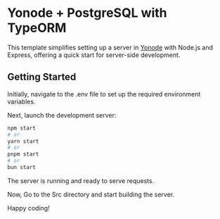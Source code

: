 # Yonode + PostgreSQL with TypeORM

This template simplifies setting up a server in [Yonode](https://yonode.org) with Node.js and Express, offering a quick start for server-side development.

## Getting Started

Initially, navigate to the .env file to set up the required environment variables.

Next, launch the development server:

```bash
npm start
# or
yarn start
# or
pnpm start
# or
bun start
```

The server is running and ready to serve requests.

Now, Go to the Src directory and start building the server.

Happy coding!
